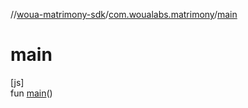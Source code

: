 //[woua-matrimony-sdk](../../index.md)/[com.woualabs.matrimony](index.md)/[main](main.md)

# main

[js]\
fun [main](main.md)()
